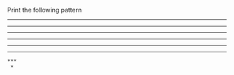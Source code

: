 Print the following pattern

 ***   ***
***** *****
***********
 *********
  *******
   *****
    ***
     *